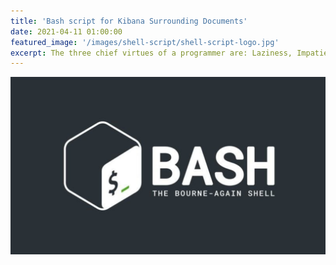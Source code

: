 ```yaml
---
title: 'Bash script for Kibana Surrounding Documents'
date: 2021-04-11 01:00:00
featured_image: '/images/shell-script/shell-script-logo.jpg'
excerpt: The three chief virtues of a programmer are: Laziness, Impatience and Hubris.
---
```


![](/images/shell-script/shell-script-logo.jpg)
